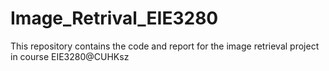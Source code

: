 # Image_Retrival_EIE3280
This repository contains the code and report for the image retrieval project in course EIE3280@CUHKsz
